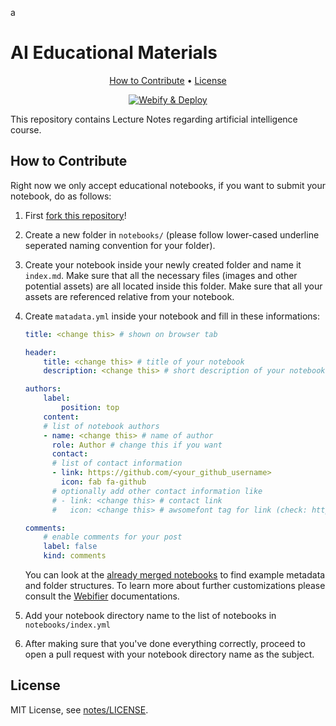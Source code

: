 a
# AI Educational Materials


<p align="center">
  <a href="#how-to-contribute">How to Contribute</a> •
  <a href="#license">License</a>
</p>
<p align="center" markdown="1">
    <a href="https://github.com/sut-ai/notes/actions/workflows/main.yml" >
        <img src="https://github.com/sut-ai/notes/actions/workflows/main.yml/badge.svg?branch=master" alt="Webify & Deploy">
    </a>
</p>

This repository contains Lecture Notes regarding artificial intelligence course. 

## How to Contribute
Right now we only accept educational notebooks, if you want to submit your notebook, do as follows: 
1. First [fork this repository](https://github.com/sut-ai/notes/fork)!
2. Create a new folder in `notebooks/` (please follow lower-cased underline seperated naming convention for your folder).
3. Create your notebook inside your newly created folder and name it `index.md`. Make sure that all the necessary files (images and other potential assets) are all located inside this folder. Make sure that all your assets are referenced relative from your notebook.
4. Create `matadata.yml` inside your notebook and fill in these informations:

    ```yml
    title: <change this> # shown on browser tab
    
    header:
        title: <change this> # title of your notebook
        description: <change this> # short description of your notebook
    
    authors:
        label: 
            position: top
        content:
        # list of notebook authors
        - name: <change this> # name of author
          role: Author # change this if you want
          contact:
          # list of contact information
          - link: https://github.com/<your_github_username>
            icon: fab fa-github
          # optionally add other contact information like  
          # - link: <change this> # contact link
          #   icon: <change this> # awsomefont tag for link (check: https://fontawesome.com/v5.15/icons)

    comments:
        # enable comments for your post
        label: false
        kind: comments
    ```
    You can look at the [already merged notebooks](https://github.com/sut-ai/notes/tree/master/notebooks) to find example metadata and folder structures. To learn more about further customizations please consult the [Webifier](https://github.com/webifier/build/) documentations.
5. Add your notebook directory name to the list of notebooks in `notebooks/index.yml`
6. After making sure that you've done everything correctly, proceed to open a pull request with your notebook directory name as the subject.

## License
MIT License, see [notes/LICENSE](https://github.com/sut-ai/notes/blob/master/LICENSE).

